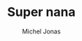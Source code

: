 ---
layout: post
title: Super nana 
author: Michel Jonas
language: "Français"
image:
  artist: michel-jonas.png
---